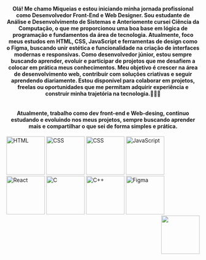 <h4 align="center">Olá! Me chamo Miqueias e estou iniciando minha jornada profissional como Desenvolvedor Front-End e Web Designer. Sou estudante de Análise e Desenvolvimento de Sistemas e Anteriomente cursei Ciência da Computação, o que me proporcionou uma boa base em lógica de programação e fundamentos da área de tecnologia. Atualmente, foco meus estudos em HTML, CSS, JavaScript e ferramentas de design como o Figma, buscando unir estética e funcionalidade na criação de interfaces modernas e responsivas. Como desenvolvedor júnior, estou sempre buscando aprender, evoluir e participar de projetos que me desafiem a colocar em prática meus conhecimentos. Meu objetivo é crescer na área de desenvolvimento web, contribuir com soluções criativas e seguir aprendendo diariamente. Estou disponível para colaborar em projetos, freelas ou oportunidades que me permitam adquirir experiência e construir minha trajetória na tecnologia.👨🏾‍💻<br><br><br>Atualmente, trabalho como dev front-end e Web-desing, continuo estudando e evoluindo nos meus projetos, sempre buscando aprender mais e compartilhar o que sei de forma simples e prática.</h4>

    
        
    
<icone>
    <div aling="right">
        <img height="100" src="https://cdn.jsdelivr.net/gh/devicons/devicon/icons/html5/html5-original.svg" alt="HTML">
        <img height="100" src="https://cdn.jsdelivr.net/gh/devicons/devicon/icons/css3/css3-original.svg" alt="CSS">
        <img height="100" src="https://cdn.jsdelivr.net/gh/devicons/devicon/icons/css3/css3-original.svg" alt="CSS">
        <img height="100" src="https://cdn.jsdelivr.net/gh/devicons/devicon/icons/javascript/javascript-original.svg" alt="JavaScript">
        <img height="100" src="https://cdn.jsdelivr.net/gh/devicons/devicon/icons/react/react-original.svg" alt="React">
        <img height="100" src="https://cdn.jsdelivr.net/gh/devicons/devicon/icons/c/c-original.svg" alt="C">
        <img height="100" src="https://cdn.jsdelivr.net/gh/devicons/devicon/icons/cplusplus/cplusplus-original.svg" alt="C++">
        <img height="100" src="https://cdn.jsdelivr.net/gh/devicons/devicon/icons/figma/figma-original.svg" alt="Figma">
    </div>



<div align="right">
  <img height="100" src="https://media1.tenor.com/m/_HKvSrpwPGYAAAAC/oikawa-toru.gif"  />
</div>






<br clear="both">


<!--
**miqueiashayes/miqueiashayes** is a ✨ _special_ ✨ repository because its `README.md` (this file) appears on your GitHub profile.

Here are some ideas to get you started:


